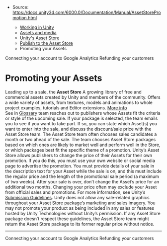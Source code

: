 * Source: https://docs.unity3d.com/6000.0/Documentation/Manual/AssetStorePromotion.html

  * [Working in Unity](https://docs.unity3d.com/6000.0/Documentation/Manual/working-in-unity.html)
  * [Assets and media](https://docs.unity3d.com/6000.0/Documentation/Manual/assets-and-media.html)
  * [Unity's Asset Store](https://docs.unity3d.com/6000.0/Documentation/Manual/AssetStore.html)
  * [Publish to the Asset Store](https://docs.unity3d.com/6000.0/Documentation/Manual/AssetStorePublishing.html)
  * Promoting your Assets


[](https://docs.unity3d.com/6000.0/Documentation/Manual/AssetStoreAnalytics.html)
Connecting your account to Google Analytics
[](https://docs.unity3d.com/6000.0/Documentation/Manual/AssetStoreRefunding.html)
Refunding your customers
# Promoting your Assets
Leading up to a sale, the **Asset Store** A growing library of free and commercial assets created by Unity and members of the community. Offers a wide variety of assets, from textures, models and animations to whole project examples, tutorials and Editor extensions. [More info](https://docs.unity3d.com/6000.0/Documentation/Manual/AssetStore.html)  
See in [Glossary](https://docs.unity3d.com/6000.0/Documentation/Manual/Glossary.html#AssetStore) team reaches out to publishers whose Assets fit the criteria or style of the upcoming sale. If your package is selected, the team emails you to see if you want to take part. If so, you can state which Asset(s) you want to enter into the sale, and discuss the discount/sale price with the Asset Store team.
The Asset Store team often chooses sales candidates a month or two ahead of the sale. The team chooses Asset Store packages based on which ones are likely to market well and perform well in the Store, or which packages best fit the specific theme of a promotion.
Unity’s Asset Store allows publishers to change the price of their Assets for their own promotion. If you do this, you must use your own website or social media page to advertise the promotion. You must provide details of your sale in the description text for your Asset while the sale is on, and this must include the regular price and the length of the promotional sale period (a maximum of two weeks). After your sale is over, don’t change the Asset’s price for an additional two months. Changing your price often may exclude your Asset from official sales and promotions. For more information, see Unity’s [Submission Guidelines](https://unity3d.com/asset-store/sell-assets/submission-guidelines).
Unity does not allow any sale-related graphics throughout your Asset Store package’s marketing and sales imagery. You may not promote your product as being included in any sales or features hosted by Unity Technologies without Unity’s permission. If any Asset Store package doesn’t respect these guidelines, the Asset Store team might return the Asset Store package to its former regular price without notice.
* * *
[](https://docs.unity3d.com/6000.0/Documentation/Manual/AssetStoreAnalytics.html)
Connecting your account to Google Analytics
[](https://docs.unity3d.com/6000.0/Documentation/Manual/AssetStoreRefunding.html)
Refunding your customers
